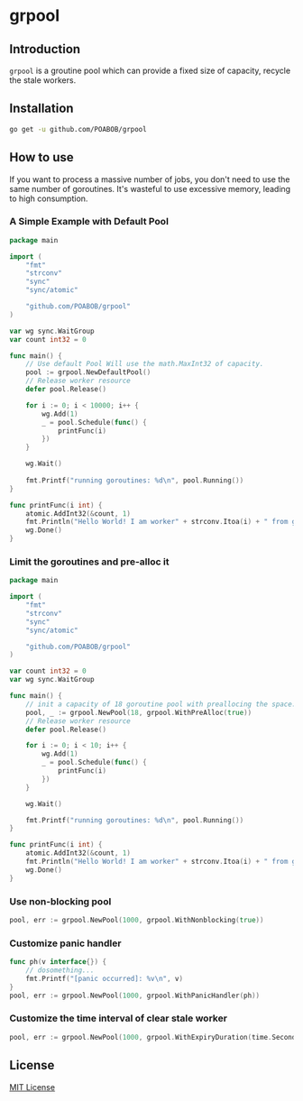 # grpool

## Introduction

`grpool` is a groutine pool which can provide a fixed size of capacity, recycle the stale workers. 

## Installation

```bash
go get -u github.com/POABOB/grpool
```

## How to use

If you want to process a massive number of jobs, you don't need to use the same number of goroutines. It's wasteful to use excessive memory, leading to high consumption.

### A Simple Example with Default Pool

```go
package main

import (
	"fmt"
	"strconv"
	"sync"
	"sync/atomic"

	"github.com/POABOB/grpool"
)

var wg sync.WaitGroup
var count int32 = 0

func main() {
	// Use default Pool Will use the math.MaxInt32 of capacity.
	pool := grpool.NewDefaultPool()
	// Release worker resource
	defer pool.Release()

	for i := 0; i < 10000; i++ {
		wg.Add(1)
		_ = pool.Schedule(func() {
			printFunc(i)
		})
	}

	wg.Wait()
    
	fmt.Printf("running goroutines: %d\n", pool.Running())
}

func printFunc(i int) {
	atomic.AddInt32(&count, 1)
	fmt.Println("Hello World! I am worker" + strconv.Itoa(i) + " from goroutine pool.")
	wg.Done()
}
```

### Limit the goroutines and pre-alloc it

```go
package main

import (
	"fmt"
	"strconv"
	"sync"
	"sync/atomic"

	"github.com/POABOB/grpool"
)

var count int32 = 0
var wg sync.WaitGroup

func main() {
	// init a capacity of 18 goroutine pool with preallocing the space.
	pool, _ := grpool.NewPool(18, grpool.WithPreAlloc(true))
	// Release worker resource
	defer pool.Release()

	for i := 0; i < 10; i++ {
		wg.Add(1)
		_ = pool.Schedule(func() {
			printFunc(i)
		})
	}

	wg.Wait()

	fmt.Printf("running goroutines: %d\n", pool.Running())
}

func printFunc(i int) {
	atomic.AddInt32(&count, 1)
	fmt.Println("Hello World! I am worker" + strconv.Itoa(i) + " from goroutine pool.")
	wg.Done()
}
```

### Use non-blocking pool

```go
pool, err := grpool.NewPool(1000, grpool.WithNonblocking(true))
```


### Customize panic handler

```go
func ph(v interface{}) {
    // dosomething...
	fmt.Printf("[panic occurred]: %v\n", v)
}
pool, err := grpool.NewPool(1000, grpool.WithPanicHandler(ph))
```

### Customize the time interval of clear stale worker

```go
pool, err := grpool.NewPool(1000, grpool.WithExpiryDuration(time.Second * 5))
```


## License

[MIT License](https://github.com/POABOB/grpool/blob/main/LICENSE)